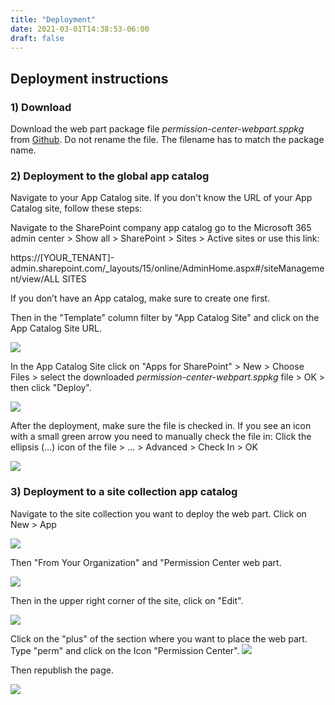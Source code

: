 ```yaml
---
title: "Deployment"
date: 2021-03-01T14:38:53-06:00
draft: false
---
```


## Deployment instructions

### 1) Download

Download the web part package file _permission-center-webpart.sppkg_ from [Github](https://github.com/WhizzyApps/SPO-Permission-Center-Web-Part/releases). Do not rename the file. The filename has to match the package name.

### 2) Deployment to the global app catalog

Navigate to your App Catalog site. If you don&#39;t know the URL of your App Catalog site, follow these steps:

Navigate to the SharePoint company app catalog go to the Microsoft 365 admin center > Show all > SharePoint > Sites > Active sites or use this link: 

https://[YOUR_TENANT]-admin.sharepoint.com/_layouts/15/online/AdminHome.aspx#/siteManagement/view/ALL SITES 

If you don’t have an App catalog, make sure to create one first.

Then in the &quot;Template&quot; column filter by &quot;App Catalog Site&quot; and click on the App Catalog Site URL.

![](/Deployment/images/01.png)


In the App Catalog Site click on &quot;Apps for SharePoint&quot; > New > Choose Files > select the downloaded _permission-center-webpart.sppkg_ file > OK > then click &quot;Deploy&quot;.

![](/Deployment/images/02.png)


After the deployment, make sure the file is checked in. If you see an icon with a small green arrow you need to manually check the file in: Click the ellipsis (…) icon of the file > … > Advanced > Check In > OK

![](/Deployment/images/03.png)


### 3) Deployment to a site collection app catalog

Navigate to the site collection you want to deploy the web part. Click on New > App

![](/Deployment/images/04.png)


Then &quot;From Your Organization&quot; and &quot;Permission Center web part.

![](/Deployment/images/05.png)


Then in the upper right corner of the site, click on &quot;Edit&quot;.

![](/Deployment/images/06.png)


Click on the &quot;plus&quot; of the section where you want to place the web part. Type &quot;perm&quot; and click on the Icon &quot;Permission Center&quot;. 
![](/Deployment/images/07.png)


Then republish the page.

![](/Deployment/images/08.png)